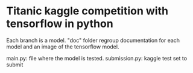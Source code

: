 # Titanic kaggle competition with tensorflow in python

Each branch is a model.
"doc" folder regroup documentation for each model and an image of the tensorflow model. 

main.py: file where the model is tested.
submission.py: kaggle test set to submit